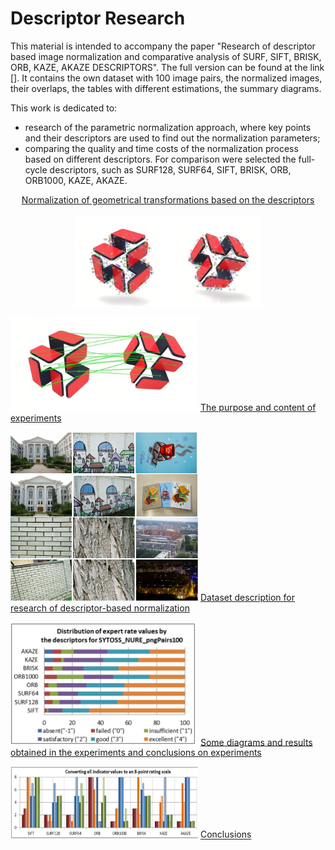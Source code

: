 <h1>Descriptor Research</h1>

This material is intended to accompany the paper "Research of descriptor based image normalization and comparative analysis of SURF, SIFT, BRISK, ORB, KAZE, AKAZE DESCRIPTORS". The full version can be found at the link [].
It contains the own dataset with 100 image pairs, the normalized images, their overlaps, the tables with different estimations, the summary diagrams.

This work is dedicated to:
* research of the parametric normalization approach, where key points and their descriptors are used to find out the normalization parameters;
* comparing the quality and time costs of the normalization process based on different descriptors. For comparison were selected the full-cycle descriptors, such as SURF128, SURF64, SIFT, BRISK, ORB, ORB1000, KAZE, AKAZE.

<p align="center">
  <a href="https://www.google.com/">Normalization of geometrical transformations based on the descriptors</a>
  <br><br>
  <img src="/doc/images/normalization_keypoints.jpg" width="300"> 
</p>

<img src="/doc/images/normalization_matches.jpg" width="300"> [The purpose and content of experiments](https://www.google.com/)

<img src="/doc/images/dataset.png" width="300"> [Dataset description for research of descriptor-based normalization](https://www.google.com/) 

<img src="/doc/images/expert_rates_diagram.png" width="300"> [Some diagrams and results obtained in the experiments and conclusions on experiments](https://www.google.com/) 

<img src="/doc/images/conclutions.png" width="300"> [Conclusions](https://www.google.com/) 
